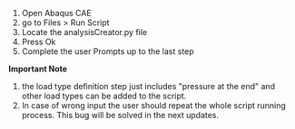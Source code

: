 1. Open Abaqus CAE
2. go to Files > Run Script
3. Locate the analysisCreator.py file
4. Press Ok
5. Complete the user Prompts up to the last step

**Important Note**
1. the load type definition step just includes "pressure at the end" and other load types can be added to the script.
2. In case of wrong input the user should repeat the whole script running process. This bug will be solved in the next updates.
